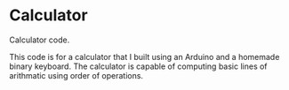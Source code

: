 # Calculator
Calculator code.

This code is for a calculator that I built using an Arduino
and a homemade binary keyboard. The calculator is capable of computing
basic lines of arithmatic using order of operations.
